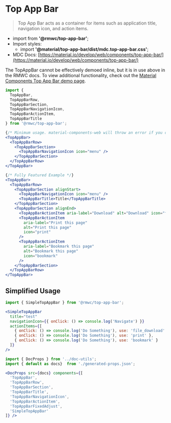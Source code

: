 # Top App Bar

> Top App Bar acts as a container for items such as application title, navigation icon, and action items.

- import from **'@rmwc/top-app-bar'**;  
- Import styles:
  - import **'@material/top-app-bar/dist/mdc.top-app-bar.css'**;
- MDC Docs: [https://material.io/develop/web/components/top-app-bar/](https://material.io/develop/web/components/top-app-bar/)

The TopAppBar cannot be effectively demoed inline, but it is in use above in the RMWC docs. To view additional functionality, check out the [Material Components Top App Bar demo page](https://material-components-web.appspot.com/top-app-bar.html).

```jsx
import {
  TopAppBar,
  TopAppBarRow,
  TopAppBarSection,
  TopAppBarNavigationIcon,
  TopAppBarActionItem,
  TopAppBarTitle
} from '@rmwc/top-app-bar';

{/* Minimum usage. material-components-web will throw an error if you do not include TopAppBarNavigationIcon. */}
<TopAppBar>
  <TopAppBarRow>
    <TopAppBarSection>
      <TopAppBarNavigationIcon icon="menu" />
    </TopAppBarSection>
  </TopAppBarRow>
</TopAppBar>

{/* Fully Featured Example */}
<TopAppBar>
  <TopAppBarRow>
    <TopAppBarSection alignStart>
      <TopAppBarNavigationIcon icon="menu" />
      <TopAppBarTitle>Title</TopAppBarTitle>
    </TopAppBarSection>
    <TopAppBarSection alignEnd>
      <TopAppBarActionItem aria-label="Download" alt="Download" icon="file_download" />
      <TopAppBarActionItem
        aria-label="Print this page"
        alt="Print this page"
        icon="print"
      />
      <TopAppBarActionItem
        aria-label="Bookmark this page"
        alt="Bookmark this page"
        icon="bookmark"
      />
    </TopAppBarSection>
  </TopAppBarRow>
</TopAppBar>
```

## Simplified Usage

```jsx
import { SimpleTopAppBar } from '@rmwc/top-app-bar';

<SimpleTopAppBar
  title="test"
  navigationIcon={{ onClick: () => console.log('Navigate') }}
  actionItems={[
    { onClick: () => console.log('Do Something'), use: 'file_download' },
    { onClick: () => console.log('Do Something'), use: 'print' },
    { onClick: () => console.log('Do Something'), use: 'bookmark' }
  ]}
/>
```

```jsx renderOnly
import { DocProps } from '../doc-utils';
import { default as docs}  from './generated-props.json';

<DocProps src={docs} components={[
  'TopAppBar',
  'TopAppBarRow',
  'TopAppBarSection',
  'TopAppBarTitle',
  'TopAppBarNavigationIcon',
  'TopAppBarActionItem',
  'TopAppBarFixedAdjust',
  'SimpleTopAppBar'
]} />
```
